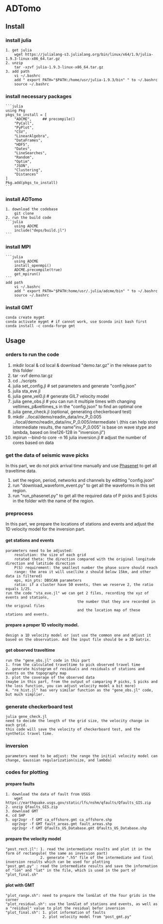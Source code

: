 # ADTomo

## Install

### install julia
    1. get julia 
        wget https://julialang-s3.julialang.org/bin/linux/x64/1.9/julia-1.9.3-linux-x86_64.tar.gz
    2. unzip
        tar -xzvf julia-1.9.3-linux-x86_64.tar.gz
    3. add path
        vi ~/.bashrc
        add " export PATH="$PATH:/home/usr/julia-1.9.3/bin" " to ~/.bashrc
        source ~/.bashrc
### install necessary packages
    ```julia
    using Pkg
    pkgs_to_install = [
        "ADCME",     ## precompile()
        "PyCall",
        "PyPlot",
        "CSV",
        "LinearAlgebra",
        "DataFrames",
        "HDF5",
        "Dates",
        "LineSearches",
        "Random",
        "Optim",
        "JSON",
        "Clustering",
        "Distances"
    ]
    Pkg.add(pkgs_to_install)
    ```
### install ADTomo
    1. download the codebase
        git clone 
    2. run the build code
    ```julia
        using ADCME
        include("deps/build.jl")
    ```
### install MPI
    ```julia
        using ADCME
        install_openmpi()
        ADCME.precompile(true)
        get_mpirun()
    ```
    add path
        vi ~/.bashrc
        add " export PATH="$PATH:home/usr/.julia/adcme/bin" " to ~/.bashrc
        source ~/.bashrc

### install GMT
    conda create mygmt
    conda activate mygmt # if cannot work, use $conda init bash first
    conda install -c conda-forge gmt

## Usage

### orders to run the code
1. mkdir local & cd local & download "demo.tar.gz" in the release part to this folder
2. tar -xvf demo.tar.gz
3. cd ../scripts
4. julia set_config.jl            # set parameters and generate "config.json"
5. julia sta_eve.jl
6. julia gene_vel0.jl             # generate GIL7 velocity model
7. julia gene_obs.jl              # you can run it multiple times with changing veltimes_p&veltimes_s in the "config.json" to find an optimal one
8. julia gene_check.jl (optional, generating checkerboard test)
9. mkdir ../local/demo/readin_data/inv_P_0.005 ../local/demo/readin_data/inv_P_0.005/intermediate
\\ (this can help store intermediate results, the name"inv_P_0.005" is base on wave stype and lambda, based on line126-128 in "inversion.jl")
10. mpirun --bind-to core -n 16 julia inversion.jl  # adjust the number of cores based on data
### get the data of seismic wave picks

In this part, we do not pick arrival time manually and use [Phasenet](https://github.com/AI4EPS/PhaseNet) to get all traveltime data.

1. set the region, period, networks and channels by editting "config.json" 
2. run "download_waveform_event.py" to get all the waveforms in this set region.
3. run "run_phasenet.py" to get all the required data of P picks and S picks in the folder with the name of the region.
### preprocess

In this part, we prepare the locations of stations and events and adjust the 1D velocity model for the inversion part. 
#### get stations and events
    parameters need to be adjusted: 
        resolution: the size of each grid
        rotated theta: the direction compared with the original longitude direction and latitide direction
        P(S) requirement: the smallest number the phase score should reach
        range: the area it will use(like z should below 15km, and other data is filtered) 
        eps, min_pts: DBSCAN parameters
        ratio: if a cluster have 50 events, then we reserve 2, the ratio equals 1/25.
    run the code "sta_eve.jl" we can get 2 files, recording the xyz of events and stations,
                                     the number that they are recorded in the original files 
                                     and the location map of these stations and events.
#### prepare a proper 1D velocity model.
    design a 1D velocity model or just use the common one and adjust it based on the observation. And the input file should be a 3D matrix.
#### get observed traveltime 
    run the "gene_obs.jl" code in this part
    1. from the calculated traveltime to pick observed travel time
    2. generate histogram of residuals and residuals of stations and events on the topography map
    3. plot the coverage of the observed data
    (maybe in this part, from the output of camparing P picks, S picks and the loss function, you can adjust velocity model a bit more)
    4. "re_hist.jl" has very similar function as the "gene_obs.jl" code, but much simplier.
### generate checkerboard test
    julia gene_check.jl
    need to decide the length of the grid size, the velocity change in each grid.
    this code will save the velocity of checkerboard test, and the synthetic travel time.
### inversion
    parameters need to be adjust: the range the initial velocity model can change, Gaussian regularization(size, and lambda)


### codes for plotting
#### prepare faults
    1. download the data of fault from USGS
        wget https://earthquake.usgs.gov/static/lfs/nshm/qfaults/Qfaults_GIS.zip
    2. unzip Qfaults_GIS.zip
    3. download GMT
    4. cd SHP
    5. ogr2ogr -f GMT ca_offshore.gmt ca_offshore.shp
       ogr2ogr -f GMT fault_areas.gmt fault_areas.shp
       ogr2ogr -f GMT Qfaults_US_Database.gmt Qfaults_US_Database.shp
#### prepare the velocity model
    "post_rect.jl": 1. read the intermediate results and plot it in the form of rectangule( the same as inversion part)
                    2. generate ".h5" file of the intermediate and final inversion results which can be used for plotting
    "post_gmt.py" : read the intermediate results and save the information of "lon" and "lat" in the file, which is used in the part of "plot_final.sh"
#### plot with GMT
    "plot_range.sh": need to prepare the lon&lat of the four grids in the corner
    "plot_residual.sh": use the lon&lat of stations and events, as well as a "residual" value to plot the residual befor inversion
    "plot_final.sh": 1. plot information of faults
                     2. plot velocity model from "post_gmt.py"